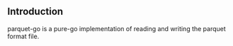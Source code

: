 ## Introduction
parquet-go is a pure-go implementation of reading and writing the parquet format file. 
